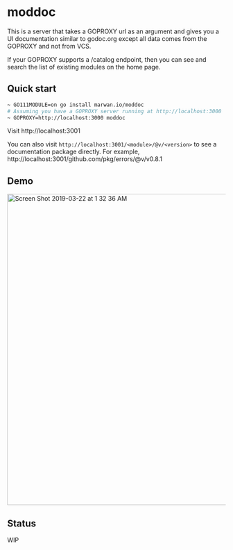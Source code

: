 # moddoc

This is a server that takes a GOPROXY url as an argument and gives you a UI documentation similar to godoc.org except all data comes from the GOPROXY and not from VCS. 

If your GOPROXY supports a /catalog endpoint, then you can see and search the list of existing modules on the home page. 

## Quick start

```bash
~ GO111MODULE=on go install marwan.io/moddoc
# Assuming you have a GOPROXY server running at http://localhost:3000
~ GOPROXY=http://localhost:3000 moddoc
```

Visit http://localhost:3001 

You can also visit `http://localhost:3001/<module>/@v/<version>`  to see a documentation package directly. 
For example, http://localhost:3001/github.com/pkg/errors/@v/v0.8.1

## Demo

[<img width="717" alt="Screen Shot 2019-03-22 at 1 32 36 AM" src="https://user-images.githubusercontent.com/16294261/54802943-d3b6c080-4c43-11e9-8886-a294e8ed8daa.png">](https://vimeo.com/325806835)

## Status

WIP
